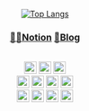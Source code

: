<div align="center">

<!-- ![hyp3rflow's solved.ac stats](https://github-readme-solvedac.hyp3rflow.vercel.app/api/?handle=mopil1102) -->
[![Top Langs](https://github-readme-stats.vercel.app/api/top-langs/?username=mopil&langs_count=8&layout=compact&hide=css,c%2b%2b)](https://github.com/mopil)

### [👨‍💻Notion](https://mopil1102.notion.site/Java-Kotlin-95e87784496042d8aef99c36bd344a3b) [📑Blog](https://mopil.tistory.com/)

<br>
<img src="https://img.shields.io/badge/Spring Boot-6DB33F?style=plastic&logo=springboot&logoColor=white" height=22px/> 
<img src="https://img.shields.io/badge/Spring Data JPA-6DB33F?style=plastic&logo=spring&logoColor=white" height=22px/>
<img src="https://img.shields.io/badge/Spring Security-6DB33F?style=plastic&logo=springsecurity&logoColor=white" height=22px/>
<br>

<img src="https://img.shields.io/badge/Thymeleaf-005F0F?style=plastic&logo=thymeleaf&logoColor=white" height=22px/>
<img src="https://img.shields.io/badge/QueryDSL-0094F5?style=plastic&logo=querydsl&logoColor=white" height=22px/>
<img src="https://img.shields.io/badge/MySQL-4479A1?style=plastic&logo=mysql&logoColor=white" height=22px/>
<img src="https://img.shields.io/badge/PostgreSQL-4169E1?style=plastic&logo=postgresql&logoColor=white" height=22px/>
<br>
<img src="https://img.shields.io/badge/Github Actions-2088FF?style=plastic&logo=githubactions&logoColor=white" height=22px/>
<img src="https://img.shields.io/badge/Docker-2496ED?style=plastic&logo=docker&logoColor=white" height=22px/>
<img src="https://img.shields.io/badge/AWS-FF9900?style=plastic&logo=amazonaws&logoColor=white" height=22px/>
<img src="https://img.shields.io/badge/Redis-DC382D?style=plastic&logo=redis&logoColor=white" height=22px/>
<br>
</div>

